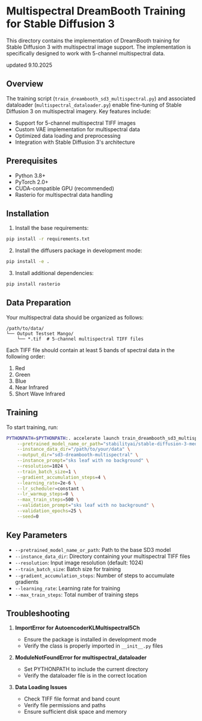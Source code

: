 # Multispectral DreamBooth Training for Stable Diffusion 3

This directory contains the implementation of DreamBooth training for Stable Diffusion 3 with multispectral image support. The implementation is specifically designed to work with 5-channel multispectral data.

updated 9.10.2025

## Overview

The training script (`train_dreambooth_sd3_multispectral.py`) and associated dataloader (`multispectral_dataloader.py`) enable fine-tuning of Stable Diffusion 3 on multispectral imagery. Key features include:

- Support for 5-channel multispectral TIFF images
- Custom VAE implementation for multispectral data
- Optimized data loading and preprocessing
- Integration with Stable Diffusion 3's architecture

## Prerequisites

- Python 3.8+
- PyTorch 2.0+
- CUDA-compatible GPU (recommended)
- Rasterio for multispectral data handling

## Installation

1. Install the base requirements:
```bash
pip install -r requirements.txt
```

2. Install the diffusers package in development mode:
```bash
pip install -e .
```

3. Install additional dependencies:
```bash
pip install rasterio
```

## Data Preparation

Your multispectral data should be organized as follows:
```
/path/to/data/
└── Output Testset Mango/
    └── *.tif  # 5-channel multispectral TIFF files
```

Each TIFF file should contain at least 5 bands of spectral data in the following order:
1. Red
2. Green
3. Blue
4. Near Infrared
5. Short Wave Infrared

## Training

To start training, run:

```bash
PYTHONPATH=$PYTHONPATH:. accelerate launch train_dreambooth_sd3_multispectral.py \
    --pretrained_model_name_or_path="stabilityai/stable-diffusion-3-medium-diffusers" \
    --instance_data_dir="/path/to/your/data" \
    --output_dir="sd3-dreambooth-multispectral" \
    --instance_prompt="sks leaf with no background" \
    --resolution=1024 \
    --train_batch_size=1 \
    --gradient_accumulation_steps=4 \
    --learning_rate=2e-6 \
    --lr_scheduler=constant \
    --lr_warmup_steps=0 \
    --max_train_steps=500 \
    --validation_prompt="sks leaf with no background" \
    --validation_epochs=25 \
    --seed=0
```

## Key Parameters

- `--pretrained_model_name_or_path`: Path to the base SD3 model
- `--instance_data_dir`: Directory containing your multispectral TIFF files
- `--resolution`: Input image resolution (default: 1024)
- `--train_batch_size`: Batch size for training
- `--gradient_accumulation_steps`: Number of steps to accumulate gradients
- `--learning_rate`: Learning rate for training
- `--max_train_steps`: Total number of training steps

## Troubleshooting

1. **ImportError for AutoencoderKLMultispectral5Ch**
   - Ensure the package is installed in development mode
   - Verify the class is properly imported in `__init__.py` files

2. **ModuleNotFoundError for multispectral_dataloader**
   - Set PYTHONPATH to include the current directory
   - Verify the dataloader file is in the correct location

3. **Data Loading Issues**
   - Check TIFF file format and band count
   - Verify file permissions and paths
   - Ensure sufficient disk space and memory
